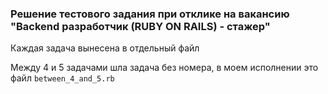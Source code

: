 ### Решение тестового задания при отклике на вакансию "Backend разработчик (RUBY ON RAILS) - стажер"

Каждая задача вынесена в отдельный файл

Между 4 и 5 задачами шла задача без номера, в моем исполнении это файл `between_4_and_5.rb`
